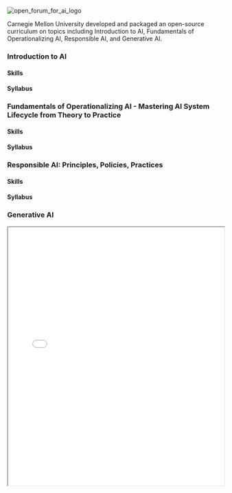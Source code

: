 ![open_forum_for_ai_logo](https://github.com/user-attachments/assets/dfe12c5f-5c3f-487b-8e95-d88cf7b528c0)

Carnegie Mellon University developed and packaged an open-source curriculum on topics including Introduction to AI, Fundamentals of Operationalizing AI, Responsible AI, and Generative AI.


### Introduction to AI
#### Skills
#### Syllabus


### Fundamentals of Operationalizing AI - Mastering AI System Lifecycle from Theory to Practice
#### Skills
#### Syllabus


### Responsible AI: Principles, Policies, Practices
#### Skills
#### Syllabus


### Generative AI
<iframe src="GenAI.pdf" width="100%" height="600px"></iframe>
